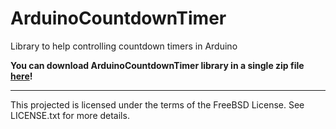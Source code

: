 ArduinoCountdownTimer
=====================

Library to help controlling countdown timers in Arduino

**You can download ArduinoCountdownTimer library in a single zip file [here](https://github.com/carlosrafaelgn/ArduinoCountdownTimer/blob/master/ArduinoCountdownTimer.zip?raw=true)!**

----

This projected is licensed under the terms of the FreeBSD License. See LICENSE.txt for more details.
